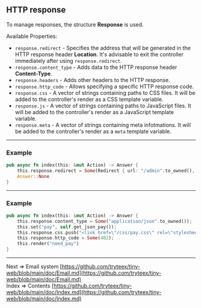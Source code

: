 ## HTTP response
To manage responses, the structure __Response__ is used. 

Available Properties:
* `response.redirect` - Specifies the address that will be generated in the HTTP response header __Location__. It's advisable to exit the controller immediately after using `response.redirect`.
* `response.content_type` - Adds data to the HTTP response header __Content-Type__.
* `response.headers` - Adds other headers to the HTTP response.
* `response.http_code` - Allows specifying a specific HTTP response code.
* `response.css` - A vector of strings containing paths to CSS files. It will be added to the controller's render as a CSS template variable.
* `response.js` - A vector of strings containing paths to JavaScript files. It will be added to the controller's render as a JavaScript template variable.
* `response.meta` - A vector of strings containing meta infotmations. It will be added to the controller's render as a `meta` template variable.
___
### Example
```rust
pub async fn index(this: &mut Action) -> Answer {
    this.response.redirect = Some(Redirect { url: "/admin".to_owned(), permanently: false });
    Answer::None
}
```
___
### Example
```rust
pub async fn index(this: &mut Action) -> Answer {
    this.response.content_type = Some("application/json".to_owned());
    this.set("pay", self.get_json_pay());
    this.response.css.push("<link href=\"/css/pay.css\" rel=\"stylesheet\" />".to_owned());
    this.response.http_code = Some(402);
    this.render("need_pay")
}
```
___
Next => Email system [https://github.com/tryteex/tiny-web/blob/main/doc/Email.md](https://github.com/tryteex/tiny-web/blob/main/doc/Email.md)  
Index => Contents [https://github.com/tryteex/tiny-web/blob/main/doc/Index.md](https://github.com/tryteex/tiny-web/blob/main/doc/Index.md)  